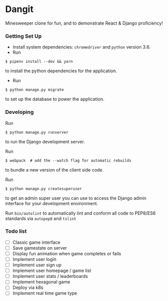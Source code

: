 # Dangit

Minesweeper clone for fun, and to demonstrate React & Django proficiency!

### Getting Set Up

- Install system dependencies:  `chromedriver` and `python` version 3.6.
- Run
```
$ pipenv install --dev && yarn
```
to install the python dependencies for the application.
- Run
```
$ python manage.py migrate
```
to set up the database to power the application.


### Developing

Run

```
$ python manage.py runserver
```

to run the Django development server.

Run
```
$ webpack  # add the --watch flag for automatic rebuilds
```
to bundle a new version of the client side code.

Run
```
$ python manage.py createsuperuser
```
to get an admin super user you can use to access the Django admin interface for your development environment.

Run `bin/autolint` to automatically lint and conform all code to PEP8/ES6 standards via `autopep8` and `tslint`


### Todo list

 - [ ] Classic game interface
 - [ ] Save gamestate on server
 - [ ] Display fun animation when game completes or fails
 - [ ] Implement user login
 - [ ] Implement user sign up
 - [ ] Implement user homepage / game list
 - [ ] Implement user stats / leaderboards
 - [ ] Implement hexagonal game
 - [ ] Deploy via k8s
 - [ ] Implement real time game type
